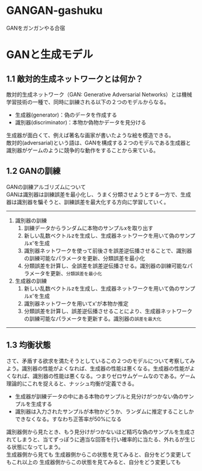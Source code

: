 # GANGAN-gashuku
GANをガンガンやる合宿

# GANと生成モデル
## 1.1 敵対的生成ネットワークとは何か？

敵対的生成ネットワーク（GAN: Generative Adversarial Networks）とは機械学習技術の一種で、同時に訓練される以下の２つのモデルからなる。

- 生成器(generator)：偽のデータを作成する
- 識別器(discriminator)：本物か偽物かデータを見分ける

生成器が面白くて、例えば著名な画家が書いたような絵を模造できる。  
敵対的(adversarial)という語は、GANを構成する２つのモデルである生成器と識別器がゲームのように競争的な動作をすることから来ている。

## 1.2 GANの訓練
GANの訓練アルゴリズムについて  
GANは識別器は訓練誤差を最小化し、うまく分類させようとする一方で、生成器は識別器を騙そうと、訓練誤差を最大化する方向に学習していく。
* * *

1. 識別器の訓練
    1. 訓練データからランダムに本物のサンプルxを取り出す
    1. 新しい乱数ベクトルzを生成し、生成器ネットワークを用いて偽のサンプルx'を生成
    1. 識別器ネットワークを使って前後さを誤差逆伝播させることで、識別器の訓練可能なパラメータを更新、分類誤差を最小化
    1. 分類誤差を計算し、全誤差を誤差逆伝播させる。識別器の訓練可能なパラメータを更新、`分類誤差を最小化`
1. 生成器の訓練
    1. 新しい乱数ベクトルzを生成し、生成器ネットワークを用いて偽のサンプルx'を生成
    1. 識別器ネットワークを用いてx'が本物か推定
    1. 分類誤差を計算し、誤差逆伝播させることにより、生成器ネットワークの訓練可能なパラメータを更新する。識別器の`誤差を最大化`

* * * 

## 1.3 均衡状態
さて、矛盾する欲求を満たそうとしているこの２つのモデルについて考察してみよう。識別器の性能がよくなれば、生成器の性能は悪くなる。生成器の性能がよくなれば、識別器の性能は悪くなる。つまりゼロサムゲームなのである。ゲーム理論的にこれを捉えると、ナッシュ均衡が定義できる。

- 生成器が訓練データの中にある本物のサンプルと見分けがつかない偽のサンプルを生成する
- 識別器は入力されたサンプルが本物かどうか、ランダムに推定することしかできなくなる。すなわち正答率が50%になる

識別器側から見たとき、もう見分けがつかないほど精巧な偽のサンプルを生成されてしまうと、当てずっぽうに適当な回答を行い確率的に当たる、外れるが生じる状態になってしまう。  
生成器側から見ても
生成器側からこの状態を見てみると、自分をどう変更してもこれ以上の
生成器側からこの状態を見てみると、自分をどう変更しても
